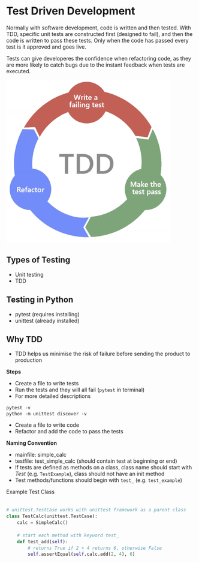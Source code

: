 # Test Driven Development

Normally with software development, code is written and then tested. With TDD, specific unit tests are constructed first (designed to fail), and then the code is written to pass these tests. Only when the code has passed every test is it approved and goes live.

Tests can give developeres the confidence when refactoring code, as they are more likely to catch bugs due to the instant feedback when tests are executed.


![](images/tdd.png)

## Types of Testing
- Unit testing
- TDD

## Testing in Python
- pytest (requires installing)
- unittest (already installed)

## Why TDD
- TDD helps us minimise the risk of failure before sending the product to production


**Steps**
- Create a file to write tests
- Run the tests and they will all fail (``pytest`` in terminal)
- For more detailed descriptions
```
pytest -v
python -m unittest discover -v
```
- Create a file to write code
- Refactor and add the code to pass the tests

**Naming Convention**
- mainfile: simple_calc
- testfile: test_simple_calc (should contain test at beginning or end)
- If tests are defined as methods on a class, class name should start with _Test_ (e.g. ``TestExample``), class should not have an init method
- Test methods/functions should begin with ``test_`` (e.g. ``test_example``)

Example Test Class
```python

# unittest.TestCase works with unittest framework as a parent class
class TestCalc(unittest.TestCase):
    calc = SimpleCalc()
    
    # start each method with keyword test_
    def test_add(self):
        # returns True if 2 + 4 returns 6, otherwise False
        self.assertEqual(self.calc.add(2, 4), 6)

```

